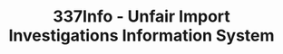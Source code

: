 ---
bigquery: https://console.cloud.google.com/bigquery?p=patents-public-data&d=usitc_investigations&page=dataset&project=sheets-management-319211
citation: US International Trade Commission 337Info Unfair Import Investigations Information
  System
contributors: US International Trade Comission
cost: None
description: US International Trade Commission 337Info Unfair Import Investigations
  Information System contains data on investigations done under Section 337. Section
  337 declares the infringement of certain statutory intellectual property rights
  and other forms of unfair competition in import trade to be unlawful practices.
  Most Section 337 investigations involve allegations of patent or registered trademark
  infringement.
documentation: FAQ and tutorial available on the site
last_edit: 04/09/2022, 20:28:28
location: https://pubapps2.usitc.gov/337external/
maintained_by: US International Trade Comission
schema_fields:
- scheduledStartDateEvidHear
- currentActiveALJ
- finalDetNoViolation
- patentNumbers
- trademarkNumbers
- copyrightNumbers
- teoProceedingInvolved
- issueDateOtherNonFinal
- finalIdOnViolationDue
- investigationType
- internalRemand
- targetDate
- endDateMarkmanHearing
- startDateMarkmanHearing
- finalIdOnViolationIssue
- htsNumbers
- finalDetViolation
- markmanHearing
- gcAttorney
- investigationNo
- ouiiAttorney
- respondent
- lastUpdated
- patentNumber
- scheduledEndDateEvidHear
- docketNo
- aljAssigned
- publication_number
- dateCreated
- teoIdDueDate
- teoReliefGranted
- actualEndDateEvidHear
- currentStatus
- complainant
- actualStartDateEvidHear
- id
- invUnfairAct
- investigationTermDate
- ouiiParticipation
- dateOfPublicationFrNotice
- teoIdIssueDate
- cafcAppeals
- dateComplaintFiled
- title
shortname: unfair_import_investigations
tags:
- import
- legal
- trade
timeframe: 2008-2021 (prior to 2008 downloadable as a JSON file)
title: 337Info - Unfair Import Investigations Information System
uuid: 2721f5ec-e599-4890-9265-9706719fc71e
---